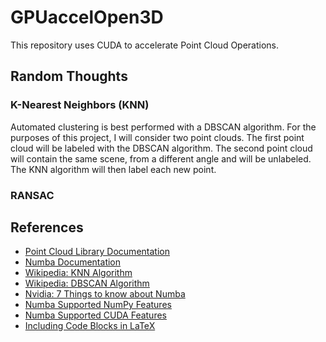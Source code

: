 # GPUaccelOpen3D

This repository uses CUDA to accelerate Point Cloud Operations.

## Random Thoughts

### K-Nearest Neighbors (KNN)

Automated clustering is best performed with a DBSCAN algorithm. For the purposes of this project, I will consider two point clouds. The first point cloud will be labeled with the DBSCAN algorithm. The second point cloud will contain the same scene, from a different angle and will be unlabeled. The KNN algorithm will then label each new point.



### RANSAC

## References

- [Point Cloud Library Documentation](http://www.open3d.org/docs/release/index.html)
- [Numba Documentation](https://numba.readthedocs.io/en/stable/cuda/examples.html#matrix-multiplication)
- [Wikipedia: KNN Algorithm](https://en.wikipedia.org/wiki/K-nearest_neighbors_algorithm)
- [Wikipedia: DBSCAN Algorithm](https://en.wikipedia.org/wiki/DBSCAN)
- [Nvidia: 7 Things to know about Numba](https://developer.nvidia.com/blog/seven-things-numba/)
- [Numba Supported NumPy Features](https://numba.pydata.org/numba-doc/latest/reference/numpysupported.html)
- [Numba Supported CUDA Features](https://numba.readthedocs.io/en/stable/cuda/cudapysupported.html#numpy-support)
- [Including Code Blocks in LaTeX](https://www.overleaf.com/learn/latex/Code_listing)
